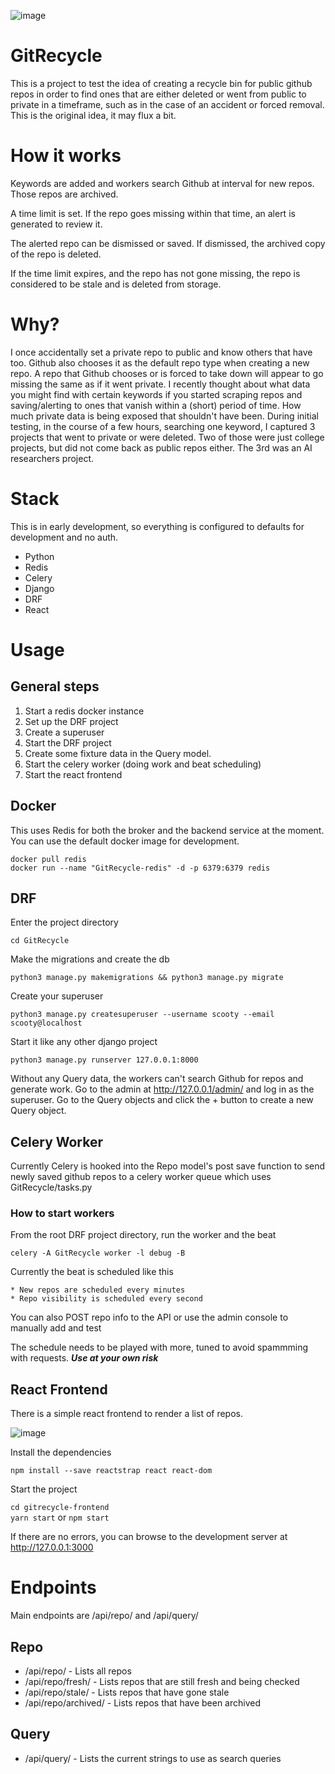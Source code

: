 ![image](https://user-images.githubusercontent.com/46699116/79952710-abddf180-842f-11ea-90ef-425533be91bf.png)

# GitRecycle

This is a project to test the idea of creating a recycle bin for public github repos in order to find ones that are either deleted or went from public to private in a timeframe, such as in the case of an accident or forced removal. This is the original idea, it may flux a bit.

# How it works

Keywords are added and workers search Github at interval for new repos. Those repos are archived.

A time limit is set. If the repo goes missing within that time, an alert is generated to review it.

The alerted repo can be dismissed or saved. If dismissed, the archived copy of the repo is deleted.

If the time limit expires, and the repo has not gone missing, the repo is considered to be stale and is deleted from storage.

# Why?

I once accidentally set a private repo to public and know others that have too. Github also chooses it as the default repo type when creating a new repo. A repo that Github chooses or is forced to take down will appear to go missing the same as if it went private. I recently thought about what data you might find with certain keywords if you started scraping repos and saving/alerting to ones that vanish within a (short) period of time. How much private data is being exposed that shouldn't have been. During initial testing, in the course of a few hours, searching one keyword, I captured 3 projects that went to private or were deleted. Two of those were just college projects, but did not come back as public repos either. The 3rd was an AI researchers project.

# Stack

This is in early development, so everything is configured to defaults for development and no auth.

* Python
* Redis
* Celery
* Django
* DRF
* React

# Usage

## General steps
1. Start a redis docker instance
1. Set up the DRF project
1. Create a superuser 
1. Start the DRF project
1. Create some fixture data in the Query model.
1. Start the celery worker (doing work and beat scheduling)
1. Start the react frontend

## Docker

This uses Redis for both the broker and the backend service at the moment. You can use the default docker image for development.

`docker pull redis`  
`docker run --name "GitRecycle-redis" -d -p 6379:6379 redis`  

## DRF

Enter the project directory

`cd GitRecycle`

Make the migrations and create the db

`python3 manage.py makemigrations && python3 manage.py migrate`

Create your superuser

`python3 manage.py createsuperuser --username scooty --email scooty@localhost`

Start it like any other django project

`python3 manage.py runserver 127.0.0.1:8000`

Without any Query data, the workers can't search Github for repos and generate work. Go to the admin at http://127.0.0.1/admin/ and log in as the superuser. Go to the Query objects and click the + button to create a new Query object.

## Celery Worker

Currently Celery is hooked into the Repo model's post save function to send newly saved github repos to a celery worker queue which uses GitRecycle/tasks.py

### How to start workers

From the root DRF project directory, run the worker and the beat

`celery -A GitRecycle worker -l debug -B`

Currently the beat is scheduled like this
	
	* New repos are scheduled every minutes
	* Repo visibility is scheduled every second

You can also POST repo info to the API or use the admin console to manually add and test

The schedule needs to be played with more, tuned to avoid spammming with requests. ***Use at your own risk***

## React Frontend

There is a simple react frontend to render a list of repos.

![image](https://user-images.githubusercontent.com/46699116/80047048-3b7fb080-84c1-11ea-9adc-4390d086c036.png)

Install the dependencies

`npm install --save reactstrap react react-dom`

Start the project

`cd gitrecycle-frontend`  
`yarn start` or `npm start`  

If there are no errors, you can browse to the development server at http://127.0.0.1:3000

# Endpoints

Main endpoints are /api/repo/ and /api/query/

## Repo

*  /api/repo/ - Lists all repos
*  /api/repo/fresh/ - Lists repos that are still fresh and being checked
*  /api/repo/stale/ - Lists repos that have gone stale
*  /api/repo/archived/ - Lists repos that have been archived

## Query

*  /api/query/ - Lists the current strings to use as search queries
